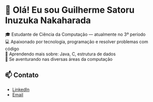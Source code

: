 # 👋 Olá! Eu sou Guilherme Satoru Inuzuka Nakaharada

🎓 Estudante de Ciência da Computação — atualmente no 3º período  
💻 Apaixonado por tecnologia, programação e resolver problemas com código  
🌱 Aprendendo mais sobre: Java, C, estrutura de dados  
🚀 Se aventurando nas diversas áreas da computação

## 📫 Contato
- [LinkedIn](https://www.linkedin.com/in/guilherme-satoru-inuzuka-nakaharada-48a05a303/)  
- [Email](guinaka2006@gmail.com)
